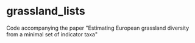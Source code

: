 # grassland_lists
Code accompanying the paper "Estimating European grassland diversity from a minimal set of indicator taxa"
